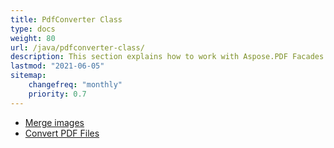 ```yaml
---
title: PdfConverter Class
type: docs
weight: 80
url: /java/pdfconverter-class/
description: This section explains how to work with Aspose.PDF Facades using PdfConverter class.
lastmod: "2021-06-05"
sitemap:
    changefreq: "monthly"
    priority: 0.7
---
```


- [Merge images](/pdf/java/merge-images/)
- [Convert PDF Files](/pdf/java/convert-pdf-file/)


